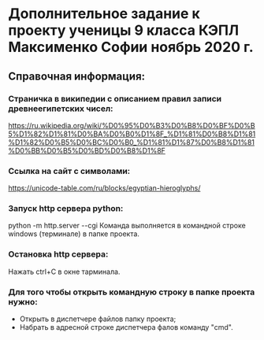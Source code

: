 # Дополнительное задание к проекту ученицы 9 класса КЭПЛ Максименко Софии ноябрь 2020 г.

## Справочная информация:
### Страничка в википедии с описанием правил записи древнеегипетских чисел:
https://ru.wikipedia.org/wiki/%D0%95%D0%B3%D0%B8%D0%BF%D0%B5%D1%82%D1%81%D0%BA%D0%B0%D1%8F_%D1%81%D0%B8%D1%81%D1%82%D0%B5%D0%BC%D0%B0_%D1%81%D1%87%D0%B8%D1%81%D0%BB%D0%B5%D0%BD%D0%B8%D1%8F
### Ссылка на сайт с символами:
https://unicode-table.com/ru/blocks/egyptian-hieroglyphs/ 
### Запуск http  сервера  python:
python -m http.server --cgi Команда выполняется в командной строке windows (терминале) в папке проекта.
### Остановка http сервера:
Нажать ctrl+C в окне тарминала.
### Для того чтобы открыть командную строку в папке проекта нужно:
 - Открыть в диспетчере файлов папку проекта;
 - Набрать в адресной строке диспетчера фалов команду "cmd".


